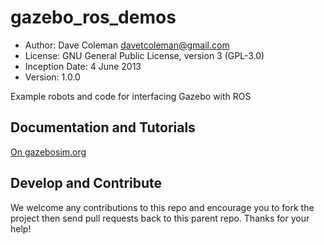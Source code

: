 # gazebo_ros_demos
* Author: Dave Coleman <davetcoleman@gmail.com>
* License: GNU General Public License, version 3 (GPL-3.0)
* Inception Date: 4 June 2013
* Version: 1.0.0

Example robots and code for interfacing Gazebo with ROS

## Documentation and Tutorials
[On gazebosim.org](http://gazebosim.org/wiki/Tutorials#ROS_Integration)

## Develop and Contribute

We welcome any contributions to this repo and encourage you to fork the project then send pull requests back to this parent repo. Thanks for your help!



